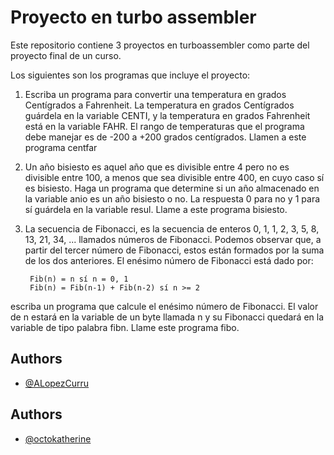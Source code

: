 
# Proyecto en turbo assembler

Este repositorio contiene 3 proyectos en turboassembler como parte del proyecto final de un curso. 

Los siguientes son los programas que incluye el proyecto: 
1. Escriba un programa para convertir una temperatura en grados Centígrados a Fahrenheit. La temperatura en grados Centígrados guárdela en la variable CENTI, y la temperatura en grados
Fahrenheit está en la variable FAHR. El rango de temperaturas que el programa debe manejar es de -200 a +200 grados centígrados. Llamen a este programa centfar

2. Un año bisiesto es aquel año que es divisible entre 4 pero no es divisible entre 100, a menos que sea divisible entre 400, en cuyo caso sí es bisiesto. Haga un programa que determine si un año almacenado en la variable anio es un año bisiesto o no. La respuesta 0 para no y 1 para sí guárdela en la variable resul. Llame a este programa bisiesto.

3. La secuencia de Fibonacci, es la secuencia de enteros
0, 1, 1, 2, 3, 5, 8, 13, 21, 34, ...
llamados números de Fibonacci. Podemos observar que, a partir del tercer número de Fibonacci, estos están formados por la suma de los dos anteriores. El enésimo número de Fibonacci está dado por:


        Fib(n) = n sí n = 0, 1
        Fib(n) = Fib(n-1) + Fib(n-2) sí n >= 2

escriba un programa que calcule el enésimo número de Fibonacci. El valor de n estará en la variable de un byte llamada n y su Fibonacci quedará en la variable de tipo palabra fibn. Llame este programa
fibo.




## Authors

- [@ALopezCurru](https://github.com/ALopezCurru)
## Authors

- [@octokatherine](https://www.github.com/octokatherine)

